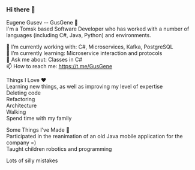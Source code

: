 ### Hi there 👋

Eugene Gusev -- GusGene 🥳<br>
I'm a Tomsk based Software Developer who has worked with a number of languages (including C#, Java, Python) and environments.<br>

🔨 I’m currently working with: C#, Microservices, Kafka, PostgreSQL<br>
🌱 I’m currently learning: Microservice interaction and protocols<br>
💬 Ask me about: Classes in C#<br>
📫 How to reach me: https://t.me/GusGene<br>

Things I Love ❤️<br>
Learning new things, as well as improving my level of expertise<br>
Deleting code<br>
Refactoring<br>
Architecture<br>
Walking<br>
Spend time with my family<br>

Some Things I've Made 🔧<br>
Participated in the reanimation of an old Java mobile application for the company =)<br>
Taught children robotics and programming<br>

Lots of silly mistakes<br>
